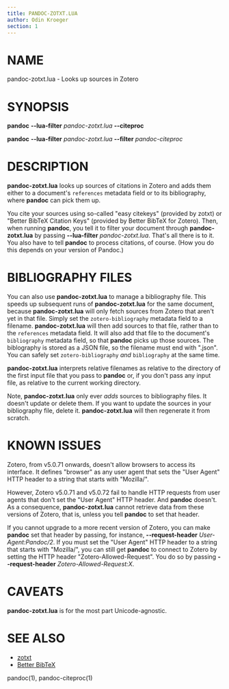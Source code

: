 ```yaml
---
title: PANDOC-ZOTXT.LUA
author: Odin Kroeger
section: 1
---
```


# NAME

pandoc-zotxt.lua - Looks up sources in Zotero


# SYNOPSIS

**pandoc** **--lua-filter** *pandoc-zotxt.lua* **--citeproc**

**pandoc** **--lua-filter** *pandoc-zotxt.lua* **--filter** *pandoc-citeproc*


# DESCRIPTION

**pandoc-zotxt.lua** looks up sources of citations in Zotero and adds
them either to a document's `references` metadata field or to its
bibliography, where **pandoc** can pick them up.

You cite your sources using so-called "easy citekeys" (provided by zotxt)
or "Better BibTeX Citation Keys" (provided by Better BibTeX for Zotero).
Then, when running **pandoc**, you tell it to filter your document through
**pandoc-zotxt.lua** by passing **--lua-filter** *pandoc-zotxt.lua*. That's
all there is to it. You also have to tell **pandoc** to process citations,
of course. (How you do this depends on your version of Pandoc.)


# BIBLIOGRAPHY FILES

You can also use **pandoc-zotxt.lua** to manage a bibliography file. This
speeds up subsequent runs of **pandoc-zotxt.lua** for the same document,
because **pandoc-zotxt.lua** will only fetch sources from Zotero that aren't
yet in that file. Simply set the `zotero-bibliography` metadata field to a
filename. **pandoc-zotxt.lua** will then add sources to that file, rather
than to the `references` metadata field. It will also add that file to the
document's `bibliography` metadata field, so that **pandoc** picks up those
sources. The biblography is stored as a JSON file, so the filename
must end with ".json". You can safely set `zotero-bibliography` *and*
`bibliography` at the same time.

**pandoc-zotxt.lua** interprets relative filenames as relative to the directory
of the first input file that you pass to **pandoc** or, if you don't pass any
input file, as relative to the current working directory.

Note, **pandoc-zotxt.lua** only ever *adds* sources to bibliography files. It
doesn't update or delete them. If you want to update the sources in your
bibliography file, delete it. **pandoc-zotxt.lua** will then regenerate
it from scratch.


# KNOWN ISSUES

Zotero, from v5.0.71 onwards, doesn't allow browsers to access its interface.
It defines "browser" as any user agent that sets the "User Agent" HTTP header
to a string that starts with "Mozilla/".

However, Zotero v5.0.71 and v5.0.72 fail to handle HTTP requests from user
agents that don't set the "User Agent" HTTP header. And **pandoc** doesn't.
As a consequence, **pandoc-zotxt.lua** cannot retrieve data from these versions
of Zotero, that is, unless you tell **pandoc** to set that header.

If you cannot upgrade to a more recent version of Zotero, you can make
**pandoc** set that header by passing, for instance, **--request-header**
*User-Agent:Pandoc/2*. If you must set the "User Agent" HTTP header to a
string that starts with "Mozilla/", you can still get **pandoc** to connect
to Zotero by setting the HTTP header "Zotero-Allowed-Request". You do so by
passing **--request-header** *Zotero-Allowed-Request:X*.


# CAVEATS

**pandoc-zotxt.lua** is for the most part Unicode-agnostic.


# SEE ALSO

* [zotxt](https://github.com/egh/zotxt)
* [Better BibTeX](https://retorque.re/zotero-better-bibtex/)

pandoc(1), pandoc-citeproc(1)
